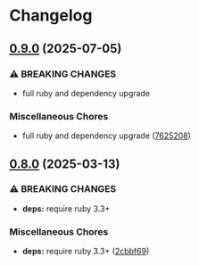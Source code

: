 # Changelog

## [0.9.0](https://github.com/jgnagy/bullion/compare/bullion/v0.8.0...bullion/v0.9.0) (2025-07-05)


### ⚠ BREAKING CHANGES

* full ruby and dependency upgrade

### Miscellaneous Chores

* full ruby and dependency upgrade ([7625208](https://github.com/jgnagy/bullion/commit/7625208b1c4fa6b1acb5a0c9e7362001d66e4e08))

## [0.8.0](https://github.com/jgnagy/bullion/compare/bullion-v0.7.3...bullion/v0.8.0) (2025-03-13)


### ⚠ BREAKING CHANGES

* **deps:** require ruby 3.3+

### Miscellaneous Chores

* **deps:** require ruby 3.3+ ([2cbbf69](https://github.com/jgnagy/bullion/commit/2cbbf69b0cdb024ea800d88cfc683437cdc9e5da))
